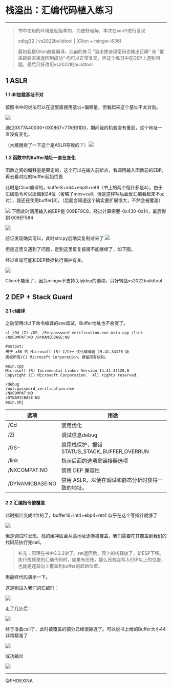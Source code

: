 # 栈溢出：汇编代码植入练习

---

> 书中使用的环境是低版本的，为更好理解，本次在win11进行复现
> 
> xdbg32 | vs2022buildtool | (Clion + mingw-i636)
> 
> 最初我是Clion直接编译，此前的练习 ”溢出使错误密码也输出正确“ 和 ”覆盖跳转直接返回到成功“ 均可以正常复现，但这个练习中在DEP上遇到问题。最后只好改用vs2022的buildtool

## 1 ASLR

#### 1.1 dll加载基址不对

按照书中的说法可以在这里直接用基址+偏移量，但看起来这个基址不太对劲。

![](../images/2024-09-29-10-44-54-image.png)

通过0X77A40000+0X0867=77ABB1D0，期间我的机器没有重启，这个地址一直没有变化。

（大概搜索了一下这个是ASLR导致的？）![](../images/2024-09-29-10-43-29-image.png)

#### 1.2 函数中的Buffer地址一直在变化

函数之间的偏移量是固定的，这个可以在输入前断点，看调用输入函数前的EBP，再去看对应的buffer起始位置

此时是Clion编译的，buffer8+int4+ebp8+ret8（书上的两个指针都是4）。由于汇编指令可以压缩到24位（省略了mov+call，但是这样写后面反汇编看起来不太对），我还在使用buffer[8]。（后面会知道这个确实要扩展很大，不然会被覆盖）

![](../images/2024-09-29-11-17-44-image.png)
下图此时调用输入的EBP是 009EF9C8，经过计算需要-0x430-0x14，最后得到 009EF584

![](../images/2024-09-29-11-02-06-image.png)

验证发现确实可以，此时strcpy后确实复制过来了
![](../images/2024-09-29-11-03-52-image.png)

但是这里又遇到了问题，走到这里反复报错不能继续了，如下图。

经过查询可能和DEP数据执行保护有关。

![](../images/2024-09-29-11-07-29-image.png)

Clion不能用了，因为mingw不支持关闭dep的选项，只好转战vs2022buildtool

## 2 DEP + Stack Guard

#### 2.1 cl编译

之后使用cl以下命令编译的exe调试，Buffer地址也不会变了。

```shell
cl /Od /Zi /GS- /Fe:password_verification.exe main.cpp /link /NXCOMPAT:NO /DYNAMICBASE:NO

#output:
用于 x86 的 Microsoft (R) C/C++ 优化编译器 19.41.34120 版
版权所有(C) Microsoft Corporation。保留所有权利。

main.cpp
Microsoft (R) Incremental Linker Version 14.41.34120.0
Copyright (C) Microsoft Corporation.  All rights reserved.

/debug
/out:password_verification.exe
/NXCOMPAT:NO
/DYNAMICBASE:NO
main.obj
```

| 选项              | 用途                                  |
| --------------- | ----------------------------------- |
| /Od             | 禁用优化                                |
| /Zi             | 调试信息debug                           |
| /GS-            | 禁用栈保护，报错STATUS_STACK_BUFFER_OVERRUN |
| /link           | 指示后面的选项是链接器选项                       |
| /NXCOMPAT:NO    | 禁用 DEP 兼容性                          |
| /DYNAMICBASE:NO | 禁用 ASLR，以便在调试和静态分析时获得一致的地址。         |

#### 2.2 汇编指令被覆盖

此时指针变成4位的了，buffer16+int4+ebp4+ret4 似乎在这个写指针就够了

![](../images/2024-09-29-11-34-02-image.png)

但是调试时发现，栈的缓冲区会从高地址逐渐被覆盖，我们需要在其覆盖到我们的代码前执行完call。

> 补充：原理在书中3.3.2讲了。ret返回后，顶上的栈释放了，新ESP下移。执行栈帧里的汇编代码时，如果有压栈，那么压栈会写入ESP以上的位置，也就是逐渐向上覆盖到buffer的起始位置。

用最终代码演示一下。

这是刚进入我们的汇编时：

![](../images/2024-09-29-11-37-26-image.png)

走了几步后：

![](../images/2024-09-29-11-39-02-image.png)

终于准备call了，此时被覆盖的部分已经很靠近了。可以说书上给的Buffer大小44非常精准了

![](../images/2024-09-29-11-39-39-image.png)

成功输出

![](../images/2024-09-29-11-41-01-image.png)

---

@PHOEXINA
